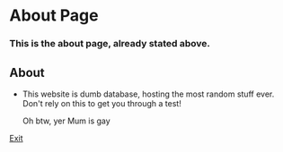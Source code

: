 # About Page
### This is the about page, already stated above.
## About
* This website is dumb database, hosting the most random stuff ever. Don't rely on this to get you through a test!

  Oh btw, yer Mum is gay

[Exit](README.md)
